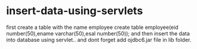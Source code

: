 # insert-data-using-servlets

first create a table with the name employee
create table employee(eid number(50),ename varchar(50),esal number(50));
and then insert the data into database using servlet..
and dont forget add ojdbc6.jar file in lib folder.
